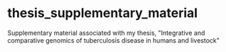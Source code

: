 # thesis_supplementary_material
Supplementary material associated with my thesis, "Integrative and comparative genomics of tuberculosis disease in humans and livestock"
